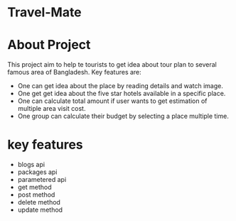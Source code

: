 # Travel-Mate
# About Project
This project aim to help te tourists to get idea about tour plan to several famous area of Bangladesh. Key features are:

- One can get idea about the place by reading details and watch image.
- One get get idea about the five star hotels available in a specific place.
- One can calculate total amount if user wants to get estimation of multiple area visit cost.
- One group can calculate their budget by selecting a place multiple time.

# key features
- blogs api
- packages api
- parametered api
- get method
- post method
- delete method
- update method
